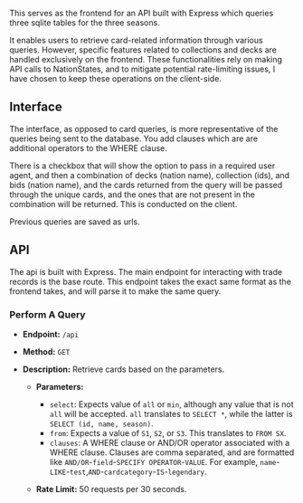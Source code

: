 This serves as the frontend for an API built with Express which queries three sqlite tables for the three seasons.

It enables users to retrieve card-related information through various queries. However, specific features related to collections and decks are handled exclusively on the frontend. These functionalities rely on making API calls to NationStates, and to mitigate potential rate-limiting issues, I have chosen to keep these operations on the client-side.

## Interface

The interface, as opposed to card queries, is more representative of the queries being sent to the database. You add clauses which are are additional operators to the WHERE clause.

There is a checkbox that will show the option to pass in a required user agent, and then a combination of decks (nation name), collection (ids), and bids (nation name), and the cards returned from the query will be passed through the unique cards, and the ones that are not present in the combination will be returned. This is conducted on the client.

Previous queries are saved as urls.

## API

The api is built with Express. The main endpoint for interacting with trade records is the base route. This endpoint takes the exact same format as the frontend takes, and will parse it to make the same query.

### Perform A Query

- **Endpoint:** `/api`
- **Method:** `GET`
- **Description:** Retrieve cards based on the parameters.

  - **Parameters:**

    - `select`: Expects value of `all` or `min`, although any value that is not `all` will be accepted. `all` translates to `SELECT *`, while the latter is `SELECT (id, name, season)`.
    - `from`: Expects a value of `S1`, `S2`, or `S3`. This translates to `FROM SX`.
    - `clauses`: A WHERE clause or AND/OR operator associated with a WHERE clause. Clauses are comma separated, and are formatted like `AND/OR`-`field`-`SPECIFY OPERATOR`-`VALUE`. For example, `name`-`LIKE`-`test`,`AND`-`cardcategory`-`IS`-`legendary`.

  - **Rate Limit:** 50 requests per 30 seconds.
